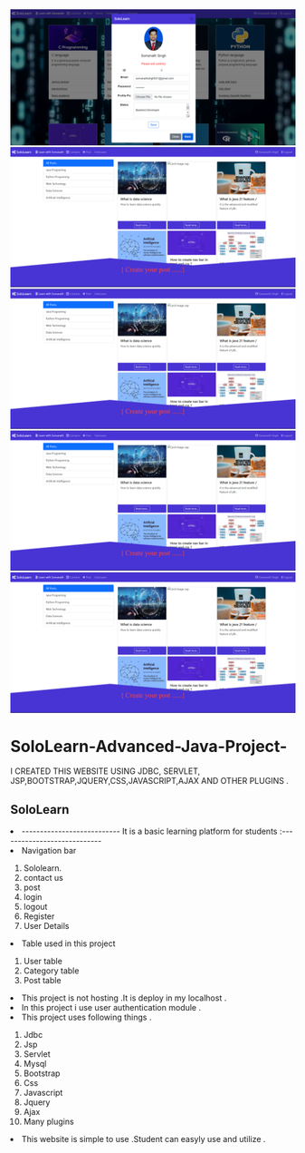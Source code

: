 <img src="https://github.com/Somanath-Singh/SoloLearn/blob/main/Screenshot%202024-01-21%20142703.png">
<img src="https://github.com/Somanath-Singh/SoloLearn/blob/main/Screenshot%202024-01-21%20142739.png">
<img src="https://github.com/Somanath-Singh/SoloLearn/blob/main/Screenshot%202024-01-21%20142739.png">
<img src="https://github.com/Somanath-Singh/SoloLearn/blob/main/Screenshot%202024-01-21%20142739.png">
<img src="https://github.com/Somanath-Singh/SoloLearn/blob/main/Screenshot%202024-01-21%20142739.png">

# SoloLearn-Advanced-Java-Project-
I CREATED THIS WEBSITE USING  JDBC, SERVLET, JSP,BOOTSTRAP,JQUERY,CSS,JAVASCRIPT,AJAX AND OTHER PLUGINS .


SoloLearn
---------
<li>--------------------------- It is a basic learning platform for students :----------------------------</li>

<li>Navigation bar</li>
<ol>
  <li>Sololearn.</li>
  <li>contact us</li>
  <li>post</li>
  <li>login</li>
  <li>logout</li>
  <li>Register</li>
  <li>User Details</li>
</ol>
<li>Table used in this project</li>
<ol>
  <li>User table</li>
  <li>Category table</li>
  <li>Post table</li>
</ol>

<li>This project is not hosting .It is deploy in my localhost . </li>
<li>In this project i use user authentication module . </li>

<li>This project uses following things . </li>
<ol>
  <li>Jdbc</li>
  <li>Jsp</li>
  <li>Servlet</li>
  <li>Mysql</li>     
  <li>Bootstrap</li>
  <li>Css</li>
  <li>Javascript</li>
  <li>Jquery</li>
  <li>Ajax</li>
  <li>Many plugins</li>
</ol>

<li>This website is simple to use .Student can easyly use and utilize . </li>
